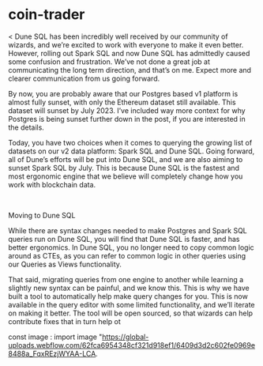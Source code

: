 # coin-trader
<
‍Dune SQL has been incredibly well received by our community of wizards, and we’re excited to work with everyone to make it even better. However, rolling out Spark SQL and now Dune SQL has admittedly caused some confusion and frustration. We’ve not done a great job at communicating the long term direction, and that’s on me. Expect more and clearer communication from us going forward.

‍By now, you are probably aware that our Postgres based v1 platform is almost fully sunset, with only the Ethereum dataset still available. This dataset will sunset by July 2023. I’ve included way more context for why Postgres is being sunset further down in the post, if you are interested in the details.

‍Today, you have two choices when it comes to querying the growing list of datasets on our v2 data platform: Spark SQL and Dune SQL. Going forward, all of Dune’s efforts will be put into Dune SQL, and we are also aiming to sunset Spark SQL by July. This is because Dune SQL is the fastest and most ergonomic engine that we believe will completely change how you work with blockchain data.

‍

Moving to Dune SQL

While there are syntax changes needed to make Postgres and Spark SQL queries run on Dune SQL, you will find that Dune SQL is faster, and has better ergonomics. In Dune SQL, you no longer need to copy common logic around as CTEs, as you can refer to common logic in other queries using our Queries as Views functionality. 

That said, migrating queries from one engine to another while learning a slightly new syntax can be painful, and we know this. This is why we have built a tool to automatically help make query  changes for you. This is now available in the query editor with some limited functionality, and we’ll iterate on making it better. The tool will be open sourced, so that wizards can help contribute fixes that in turn help ot


const image : import image "https://global-uploads.webflow.com/62fca6954348cf321d918ef1/6409d3d2c602fe0969e8488a_FqxREzjWYAA-LCA.